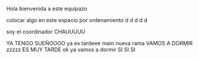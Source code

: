 Hola bienvenida a este equipazo

colocar algo en este espacio por ordenamiento
d
d
d
d
d

soy el coordinador
CHAUUUUU

YA TENGO SUEÑOOOO
ya es tardeee
main
nueva rama 
VAMOS A DORMIR
zzzzz
ES MUY TARDE
ok ya vamos a dormir
SI SI SI
